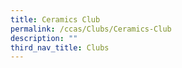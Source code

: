 ```yaml
---
title: Ceramics Club
permalink: /ccas/Clubs/Ceramics-Club
description: ""
third_nav_title: Clubs
---
```

